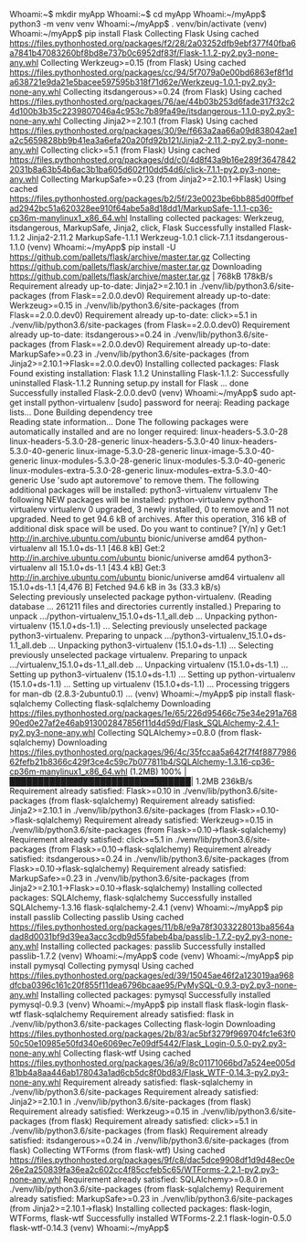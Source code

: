 Whoami:~$ mkdir myApp
Whoami:~$ cd myApp
Whoami:~/myApp$ python3 -m venv venv
Whoami:~/myApp$ . venv/bin/activate
(venv) Whoami:~/myApp$ pip install Flask
Collecting Flask
  Using cached https://files.pythonhosted.org/packages/f2/28/2a03252dfb9ebf377f40fba6a7841b47083260bf8bd8e737b0c6952df83f/Flask-1.1.2-py2.py3-none-any.whl
Collecting Werkzeug>=0.15 (from Flask)
  Using cached https://files.pythonhosted.org/packages/cc/94/5f7079a0e00bd6863ef8f1da638721e9da21e5bacee597595b318f71d62e/Werkzeug-1.0.1-py2.py3-none-any.whl
Collecting itsdangerous>=0.24 (from Flask)
  Using cached https://files.pythonhosted.org/packages/76/ae/44b03b253d6fade317f32c24d100b3b35c2239807046a4c953c7b89fa49e/itsdangerous-1.1.0-py2.py3-none-any.whl
Collecting Jinja2>=2.10.1 (from Flask)
  Using cached https://files.pythonhosted.org/packages/30/9e/f663a2aa66a09d838042ae1a2c5659828bb9b41ea3a6efa20a20fd92b121/Jinja2-2.11.2-py2.py3-none-any.whl
Collecting click>=5.1 (from Flask)
  Using cached https://files.pythonhosted.org/packages/dd/c0/4d8f43a9b16e289f36478422031b8a63b54b6ac3b1ba605d602f10dd54d6/click-7.1.1-py2.py3-none-any.whl
Collecting MarkupSafe>=0.23 (from Jinja2>=2.10.1->Flask)
  Using cached https://files.pythonhosted.org/packages/b2/5f/23e0023be6bb885d00ffbefad2942bc51a620328ee910f64abe5a8d18dd1/MarkupSafe-1.1.1-cp36-cp36m-manylinux1_x86_64.whl
Installing collected packages: Werkzeug, itsdangerous, MarkupSafe, Jinja2, click, Flask
Successfully installed Flask-1.1.2 Jinja2-2.11.2 MarkupSafe-1.1.1 Werkzeug-1.0.1 click-7.1.1 itsdangerous-1.1.0
(venv) Whoami:~/myApp$ pip install -U https://github.com/pallets/flask/archive/master.tar.gz
Collecting https://github.com/pallets/flask/archive/master.tar.gz
  Downloading https://github.com/pallets/flask/archive/master.tar.gz
     | 768kB 178kB/s
Requirement already up-to-date: Jinja2>=2.10.1 in ./venv/lib/python3.6/site-packages (from Flask==2.0.0.dev0)
Requirement already up-to-date: Werkzeug>=0.15 in ./venv/lib/python3.6/site-packages (from Flask==2.0.0.dev0)
Requirement already up-to-date: click>=5.1 in ./venv/lib/python3.6/site-packages (from Flask==2.0.0.dev0)
Requirement already up-to-date: itsdangerous>=0.24 in ./venv/lib/python3.6/site-packages (from Flask==2.0.0.dev0)
Requirement already up-to-date: MarkupSafe>=0.23 in ./venv/lib/python3.6/site-packages (from Jinja2>=2.10.1->Flask==2.0.0.dev0)
Installing collected packages: Flask
  Found existing installation: Flask 1.1.2
    Uninstalling Flask-1.1.2:
      Successfully uninstalled Flask-1.1.2
  Running setup.py install for Flask ... done
Successfully installed Flask-2.0.0.dev0
(venv) Whoami:~/myApp$ sudo apt-get install python-virtualenv
[sudo] password for neeraj: 
Reading package lists... Done
Building dependency tree       
Reading state information... Done
The following packages were automatically installed and are no longer required:
  linux-headers-5.3.0-28 linux-headers-5.3.0-28-generic linux-headers-5.3.0-40
  linux-headers-5.3.0-40-generic linux-image-5.3.0-28-generic
  linux-image-5.3.0-40-generic linux-modules-5.3.0-28-generic
  linux-modules-5.3.0-40-generic linux-modules-extra-5.3.0-28-generic
  linux-modules-extra-5.3.0-40-generic
Use 'sudo apt autoremove' to remove them.
The following additional packages will be installed:
  python3-virtualenv virtualenv
The following NEW packages will be installed:
  python-virtualenv python3-virtualenv virtualenv
0 upgraded, 3 newly installed, 0 to remove and 11 not upgraded.
Need to get 94.6 kB of archives.
After this operation, 316 kB of additional disk space will be used.
Do you want to continue? [Y/n] y
Get:1 http://in.archive.ubuntu.com/ubuntu bionic/universe amd64 python-virtualenv all 15.1.0+ds-1.1 [46.8 kB]
Get:2 http://in.archive.ubuntu.com/ubuntu bionic/universe amd64 python3-virtualenv all 15.1.0+ds-1.1 [43.4 kB]
Get:3 http://in.archive.ubuntu.com/ubuntu bionic/universe amd64 virtualenv all 15.1.0+ds-1.1 [4,476 B]
Fetched 94.6 kB in 3s (33.3 kB/s)     
Selecting previously unselected package python-virtualenv.
(Reading database ... 261211 files and directories currently installed.)
Preparing to unpack .../python-virtualenv_15.1.0+ds-1.1_all.deb ...
Unpacking python-virtualenv (15.1.0+ds-1.1) ...
Selecting previously unselected package python3-virtualenv.
Preparing to unpack .../python3-virtualenv_15.1.0+ds-1.1_all.deb ...
Unpacking python3-virtualenv (15.1.0+ds-1.1) ...
Selecting previously unselected package virtualenv.
Preparing to unpack .../virtualenv_15.1.0+ds-1.1_all.deb ...
Unpacking virtualenv (15.1.0+ds-1.1) ...
Setting up python3-virtualenv (15.1.0+ds-1.1) ...
Setting up python-virtualenv (15.1.0+ds-1.1) ...
Setting up virtualenv (15.1.0+ds-1.1) ...
Processing triggers for man-db (2.8.3-2ubuntu0.1) ...
(venv) Whoami:~/myApp$ pip install flask-sqlalchemy
Collecting flask-sqlalchemy
  Downloading https://files.pythonhosted.org/packages/1e/65/226d95466c75e34e291a76890ed0e27af2e46ab913002847856f11d4d59d/Flask_SQLAlchemy-2.4.1-py2.py3-none-any.whl
Collecting SQLAlchemy>=0.8.0 (from flask-sqlalchemy)
  Downloading https://files.pythonhosted.org/packages/96/4c/35fccaa5a642f7f4f887798662fefb21b8366c429f3ce4c59c7b077811b4/SQLAlchemy-1.3.16-cp36-cp36m-manylinux1_x86_64.whl (1.2MB)
    100% |████████████████████████████████| 1.2MB 236kB/s 
Requirement already satisfied: Flask>=0.10 in ./venv/lib/python3.6/site-packages (from flask-sqlalchemy)
Requirement already satisfied: Jinja2>=2.10.1 in ./venv/lib/python3.6/site-packages (from Flask>=0.10->flask-sqlalchemy)
Requirement already satisfied: Werkzeug>=0.15 in ./venv/lib/python3.6/site-packages (from Flask>=0.10->flask-sqlalchemy)
Requirement already satisfied: click>=5.1 in ./venv/lib/python3.6/site-packages (from Flask>=0.10->flask-sqlalchemy)
Requirement already satisfied: itsdangerous>=0.24 in ./venv/lib/python3.6/site-packages (from Flask>=0.10->flask-sqlalchemy)
Requirement already satisfied: MarkupSafe>=0.23 in ./venv/lib/python3.6/site-packages (from Jinja2>=2.10.1->Flask>=0.10->flask-sqlalchemy)
Installing collected packages: SQLAlchemy, flask-sqlalchemy
Successfully installed SQLAlchemy-1.3.16 flask-sqlalchemy-2.4.1
(venv) Whoami:~/myApp$ pip install passlib
Collecting passlib
  Using cached https://files.pythonhosted.org/packages/11/b8/e9a78f3033228013ba8564adad8d0031bf9d39ea3acc3cdb9d55fabeb4ba/passlib-1.7.2-py2.py3-none-any.whl
Installing collected packages: passlib
Successfully installed passlib-1.7.2
(venv) Whoami:~/myApp$ code
(venv) Whoami:~/myApp$ pip install pymysql
Collecting pymysql
  Using cached https://files.pythonhosted.org/packages/ed/39/15045ae46f2a123019aa968dfcba0396c161c20f855f11dea6796bcaae95/PyMySQL-0.9.3-py2.py3-none-any.whl
Installing collected packages: pymysql
Successfully installed pymysql-0.9.3
(venv) Whoami:~/myApp$ pip install flask flask-login flask-wtf flask-sqlalchemy
Requirement already satisfied: flask in ./venv/lib/python3.6/site-packages
Collecting flask-login
  Downloading https://files.pythonhosted.org/packages/2b/83/ac5bf3279f969704fc1e63f050c50e10985e50fd340e6069ec7e09df5442/Flask_Login-0.5.0-py2.py3-none-any.whl
Collecting flask-wtf
  Using cached https://files.pythonhosted.org/packages/36/a9/8c01171066bd7a524ee005d81bb4a8aa446ab178043a1ad6cb5dc8f0bd83/Flask_WTF-0.14.3-py2.py3-none-any.whl
Requirement already satisfied: flask-sqlalchemy in ./venv/lib/python3.6/site-packages
Requirement already satisfied: Jinja2>=2.10.1 in ./venv/lib/python3.6/site-packages (from flask)
Requirement already satisfied: Werkzeug>=0.15 in ./venv/lib/python3.6/site-packages (from flask)
Requirement already satisfied: click>=5.1 in ./venv/lib/python3.6/site-packages (from flask)
Requirement already satisfied: itsdangerous>=0.24 in ./venv/lib/python3.6/site-packages (from flask)
Collecting WTForms (from flask-wtf)
  Using cached https://files.pythonhosted.org/packages/9f/c8/dac5dce9908df1d9d48ec0e26e2a250839fa36ea2c602cc4f85ccfeb5c65/WTForms-2.2.1-py2.py3-none-any.whl
Requirement already satisfied: SQLAlchemy>=0.8.0 in ./venv/lib/python3.6/site-packages (from flask-sqlalchemy)
Requirement already satisfied: MarkupSafe>=0.23 in ./venv/lib/python3.6/site-packages (from Jinja2>=2.10.1->flask)
Installing collected packages: flask-login, WTForms, flask-wtf
Successfully installed WTForms-2.2.1 flask-login-0.5.0 flask-wtf-0.14.3
(venv) Whoami:~/myApp$ 
